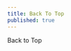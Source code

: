 ```yaml
---
title: Back To Top
published: true
---
```


<div>Back to Top</div><div class="backToTop-icon"><span class="glyphicon glyphicon-chevron-up
"></span></div>
